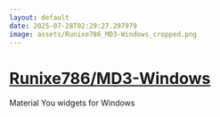 ```yaml
---
layout: default
date: 2025-07-28T02:29:27.297979
image: assets/Runixe786_MD3-Windows_cropped.png
---
```


# [Runixe786/MD3-Windows](https://github.com/Runixe786/MD3-Windows)

Material You widgets for Windows
